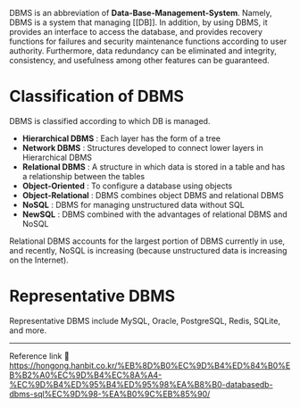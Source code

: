 DBMS is an abbreviation of **Data-Base-Management-System**. Namely, DBMS is a system that managing [[DB]]. In addition, by using DBMS, it provides an interface to access the database, and provides recovery functions for failures and security maintenance functions according to user authority. Furthermore, data redundancy can be eliminated and integrity, consistency, and usefulness among other features can be guaranteed.
# Classification of DBMS
DBMS is classified according to which DB is managed.
- **Hierarchical DBMS** : Each layer has the form of a tree
- **Network DBMS** : Structures developed to connect lower layers in Hierarchical DBMS
- **Relational DBMS** : A structure in which data is stored in a table and has a relationship between the tables
- **Object-Oriented** : To configure a database using objects
- **Object-Relational** : DBMS combines object DBMS and relational DBMS
- **NoSQL** : DBMS for managing unstructured data without SQL
- **NewSQL** : DBMS combined with the advantages of relational DBMS and NoSQL

Relational DBMS accounts for the largest portion of DBMS currently in use, and recently, NoSQL is increasing (because unstructured data is increasing on the Internet).
# Representative DBMS
Representative DBMS include MySQL, Oracle, PostgreSQL, Redis, SQLite, and more.

---
Reference link 🙂        
https://hongong.hanbit.co.kr/%EB%8D%B0%EC%9D%B4%ED%84%B0%EB%B2%A0%EC%9D%B4%EC%8A%A4-%EC%9D%B4%ED%95%B4%ED%95%98%EA%B8%B0-databasedb-dbms-sql%EC%9D%98-%EA%B0%9C%EB%85%90/
